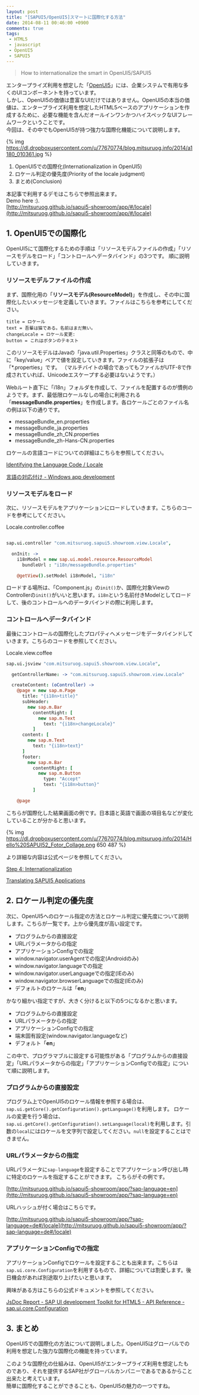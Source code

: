 ```yaml
---
layout: post
title: "[SAPUI5/OpenUI5]スマートに国際化する方法"
date: 2014-08-11 00:46:00 +0900
comments: true
tags:
 - HTML5
 - javascript
 - OpenUI5
 - SAPUI5
---
```


> How to internationalize the smart in OpenUI5/SAPUI5

エンタープライズ利用を想定した「[OpenUI5](http://sap.github.io/openui5/)」には、企業システムで有用な多くのUIコンポーネントを持っています。   
しかし、OpenUI5の価値は豊富なUIだけではありません。OpenUI5の本当の価値は、エンタープライズ利用を想定したHTML5ベースのアプリケーションを作成するために、必要な機能を含んだオールインワンかつハイスペックなUIフレームワークということです。  
今回は、その中でもOpenUI5が持つ強力な国際化機能について説明します。

<!-- more -->

{% img https://dl.dropboxusercontent.com/u/77670774/blog.mitsuruog.info/2014/a1180_010361.jpg %}

1.  OpenUI5での国際化(Internationalization in OpenUI5)
2.  ロケール判定の優先度(Priority of the locale judgment)
3.  まとめ(Conclusion)

本記事で利用するデモはこちらで参照出来ます。   
Demo here :).  
[http://mitsuruog.github.io/sapui5-showroom/app/#/locale](http://mitsuruog.github.io/sapui5-showroom/app/#/locale)

## 1. OpenUI5での国際化

OpenUI5にて国際化するための手順は「リソースモデルファイルの作成」「リソースモデルをロード」「コントロールへデータバインド」の3つです。
順に説明していきます。

### リソースモデルファイルの作成


まず、国際化用の「**リソースモデル(ResourceModel)**」を作成し、その中に国際化したいメッセージを定義していきます。ファイルはこちらを参考にしてください。

```
title = ロケール
text = 吾輩は猫である。名前はまだ無い。
changeLocale = ロケール変更:
button = これはボタンのテキスト
```

このリソースモデルはJavaの「java.util.Properties」クラスと同等のもので、中に「key/value」ペアで値を設定していきます。ファイルの拡張子は「*.properties」です。
（マルチバイトの場合であってもファイルがUTF-8で作成されていれば、Unicodeエスケープする必要はないようです。）

Webルート直下に「i18n」フォルダを作成して、ファイルを配置するのが慣例のようです。まず、最低限ロケールなしの場合に利用される「**messageBundle.properties**」を作成します。各ロケールごとのファイル名の例は以下の通りです。

*   messageBundle_en.properties
*   messageBundle_ja.properties
*   messageBundle_zh_CN.properties
*   messageBundle_zh-Hans-CN.properties

ロケールの言語コードについての詳細はこちらを参照してください。

[Identifying the Language Code / Locale](https://openui5.hana.ondemand.com/#docs/guide/91f21f176f4d1014b6dd926db0e91070.html)

[言語の対応付け - Windows app development](http://msdn.microsoft.com/ja-jp/library/windows/apps/jj673578.aspx)

### リソースモデルをロード

次に、リソースモデルをアプリケーションにロードしていきます。こちらのコードを参考にしてください。

Locale.controller.coffee
```coffee

sap.ui.controller "com.mitsuruog.sapui5.showroom.view.Locale",

  onInit: ->
    i18nModel = new sap.ui.model.resource.ResourceModel
      bundleUrl : "i18n/messageBundle.properties"

    @getView().setModel i18nModel, "i18n"
```

ロードする場所は、「Component.js」の`init()`か、国際化対象ViewのControllerの`init()`がいいと思います。`i18n`という名前付きModelとしてロードして、後のコントロールへのデータバインドの際に利用します。

### コントロールへデータバインド

最後にコントロールの国際化したプロパティへメッセージをデータバインドしていきます。こちらのコードを参照してください。

Locale.view.coffee
```coffee
sap.ui.jsview "com.mitsuruog.sapui5.showroom.view.Locale",

  getControllerName: -> "com.mitsuruog.sapui5.showroom.view.Locale"

  createContent: (oController) ->
    @page = new sap.m.Page
      title: "{i18n>title}"
      subHeader:
        new sap.m.Bar
          contentRight: [
            new sap.m.Text
              text: "{i18n>changeLocale}"
          ]
      content: [
        new sap.m.Text
          text: "{i18n>text}"
      ]
      footer:
        new sap.m.Bar
          contentRight: [
            new sap.m.Button
              type: "Accept"
              text: "{i18n>button}"
          ]

    @page
```

こちらが国際化した結果画面の例です。日本語と英語で画面の項目名などが変化していることが分かると思います。

{% img https://dl.dropboxusercontent.com/u/77670774/blog.mitsuruog.info/2014/Hello%20SAPUI52_Fotor_Collage.png 650 487 %}

より詳細な内容は公式ページを参照してください。

[Step 4: Internationalization](https://openui5.hana.ondemand.com/#docs/guide/b6d1a9511f994b3a86e2f34a32e40a34.html)

[Translating SAPUI5 Applications](https://openui5.hana.ondemand.com/#docs/guide/91f217c46f4d1014b6dd926db0e91070.html)

## 2. ロケール判定の優先度

次に、OpenUI5へのロケール指定の方法とロケール判定に優先度について説明します。こちらが一覧です。上から優先度が高い設定です。

*   プログラムからの直接設定
*   URLパラメータからの指定
*   アプリケーションConfigでの指定
*   window.navigator.userAgentでの指定(Androidのみ)
*   window.navigator.languageでの指定
*   window.navigator.userLanguageでの指定(IEのみ)
*   window.navigator.browserLanguageでの指定(IEのみ)
*   デフォルトのロケールは「**en**」

かなり細かい指定ですが、大きく分けると以下の5つになるかと思います。

*   プログラムからの直接設定
*   URLパラメータからの指定
*   アプリケーションConfigでの指定
*   端末固有設定(window.navigator.languageなど)
*   デフォルト「**en**」

この中で、プログラマブルに設定する可能性がある「プログラムからの直接設定」「URLパラメータからの指定」「アプリケーションConfigでの指定」について順に説明します。


### プログラムからの直接設定

プログラム上でOpenUI5のロケール情報を参照する場合は、`sap.ui.getCore().getConfiguration().getLanguage()`を利用します。
ロケールの変更を行う場合は、`sap.ui.getCore().getConfiguration().setLanguage(local)`を利用します。引数の`local`にはロケールを文字列で設定してください。`null`を設定することはできません。

### URLパラメータからの指定

URLパラメータに`sap-language`を設定することでアプリケーション呼び出し時に特定のロケールを指定することができます。
こちらがその例です。

[http://mitsuruog.github.io/sapui5-showroom/app/?sap-language=en](http://mitsuruog.github.io/sapui5-showroom/app/?sap-language=en)

URLハッシュが付く場合はこちらです。

[http://mitsuruog.github.io/sapui5-showroom/app/?sap-language=de#/locale](http://mitsuruog.github.io/sapui5-showroom/app/?sap-language=de#/locale)


### アプリケーションConfigでの指定

アプリケーションConfigでロケールを設定することも出来ます。こちらは`sap.ui.core.Configuration`を利用するもので、詳細については割愛します。後日機会があれば別途取り上げたいと思います。

興味がある方はこちらの公式ドキュメントを参照してください。

[JsDoc Report - SAP UI development Toolkit for HTML5 - API Reference - sap.ui.core.Configuration](https://openui5.hana.ondemand.com/docs/api/symbols/sap.ui.core.Configuration.html)

## 3. まとめ

OpenUI5での国際化の方法について説明しました。OpenUI5はグローバルでの利用を想定した強力な国際化の機能を持っています。

このような国際化の仕組みは、OpenUI5がエンタープライズ利用を想定したものであり、それを提供するSAP社がグローバルカンパニーであるであるからこと出来たと考えています。  
簡単に国際化することができることも、OpenUI5の魅力の一つですね。
